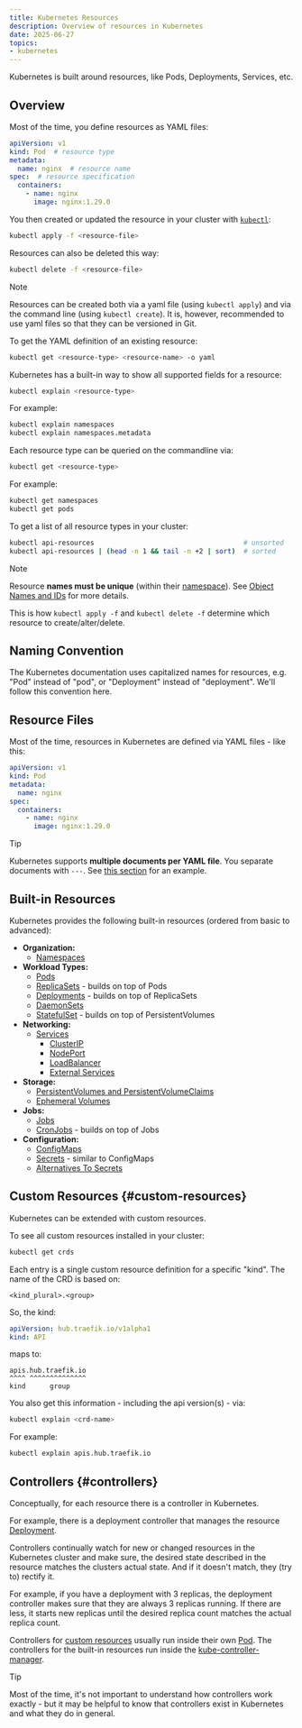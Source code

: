 ```yaml
---
title: Kubernetes Resources
description: Overview of resources in Kubernetes
date: 2025-06-27
topics:
- kubernetes
---
```


Kubernetes is built around resources, like Pods, Deployments, Services, etc.

## Overview

Most of the time, you define resources as YAML files:

```yaml
apiVersion: v1
kind: Pod  # resource type
metadata:
  name: nginx  # resource name
spec:  # resource specification
  containers:
    - name: nginx
      image: nginx:1.29.0
```

You then created or updated the resource in your cluster with [`kubectl`](../kubectl.md):

```sh
kubectl apply -f <resource-file>
```

Resources can also be deleted this way:

```sh
kubectl delete -f <resource-file>
```

> [!NOTE]
> Resources can be created both via a yaml file (using `kubectl apply`) and via the command line (using `kubectl create`). It is, however, recommended to use yaml files so that they can be versioned in Git.

To get the YAML definition of an existing resource:

```sh
kubectl get <resource-type> <resource-name> -o yaml
```

Kubernetes has a built-in way to show all supported fields for a resource:

```sh
kubectl explain <resource-type>
```

For example:

```sh
kubectl explain namespaces
kubectl explain namespaces.metadata
```

Each resource type can be queried on the commandline via:

```sh
kubectl get <resource-type>
```

For example:

```sh
kubectl get namespaces
kubectl get pods
```

To get a list of all resource types in your cluster:

```sh
kubectl api-resources                                     # unsorted
kubectl api-resources | (head -n 1 && tail -n +2 | sort)  # sorted
```

> [!NOTE]
> Resource **names must be unique** (within their [namespace](namespaces.md)). See [Object Names and IDs](https://kubernetes.io/docs/concepts/overview/working-with-objects/names/) for more details.
>
> This is how `kubectl apply -f` and `kubectl delete -f` determine which resource to create/alter/delete.

## Naming Convention

The Kubernetes documentation uses capitalized names for resources, e.g. "Pod" instead of "pod", or "Deployment" instead of "deployment". We'll follow this convention here.

## Resource Files

Most of the time, resources in Kubernetes are defined via YAML files - like this:

```yaml
apiVersion: v1
kind: Pod
metadata:
  name: nginx
spec:
  containers:
    - name: nginx
      image: nginx:1.29.0
```

> [!TIP]
> Kubernetes supports **multiple documents per YAML file**. You separate documents with `---`. See [this section](services-clusterip.md#demo-app) for an example.

## Built-in Resources

Kubernetes provides the following built-in resources (ordered from basic to advanced):

* **Organization:**
  * [Namespaces](namespaces.md)
* **Workload Types:**
  * [Pods](pods.md)
  * [ReplicaSets](replica-sets.md) - builds on top of Pods
  * [Deployments](deployments.md) - builds on top of ReplicaSets
  * [DaemonSets](daemonsets.md)
  * [StatefulSet](daemonsets.md) - builds on top of PersistentVolumes
* **Networking:**
  * [Services](services.md)
    * [ClusterIP](services-clusterip.md)
    * [NodePort](services-nodeport.md)
    * [LoadBalancer](services-loadbalancer.md)
    * [External Services](external-services.md.md)
* **Storage:**
  * [PersistentVolumes and PersistentVolumeClaims](persistent-volumes.md)
  * [Ephemeral Volumes](pods-ephemeral-volumes.md)
* **Jobs:**
  * [Jobs](jobs.md)
  * [CronJobs](cronjobs.md) - builds on top of Jobs
* **Configuration:**
  * [ConfigMaps](configmaps.md)
  * [Secrets](secrets.md) - similar to ConfigMaps
  * [Alternatives To Secrets](secrets-alternatives.md)

## Custom Resources {#custom-resources}

Kubernetes can be extended with custom resources.

To see all custom resources installed in your cluster:

```sh
kubectl get crds
```

Each entry is a single custom resource definition for a specific "kind". The name of the CRD is based on:

```
<kind_plural>.<group>
```

So, the kind:

```yaml
apiVersion: hub.traefik.io/v1alpha1
kind: API
```

maps to:

```
apis.hub.traefik.io
^^^^ ^^^^^^^^^^^^^^
kind      group
```

You also get this information - including the api version(s) - via:

```sh
kubectl explain <crd-name>
```

For example:

```sh
kubectl explain apis.hub.traefik.io
```

## Controllers {#controllers}

Conceptually, for each resource there is a controller in Kubernetes.

For example, there is a deployment controller that manages the resource [Deployment](deployments.md).

Controllers continually watch for new or changed resources in the Kubernetes cluster and make sure, the desired state described in the resource matches the clusters actual state. And if it doesn't match, they (try to) rectify it.

For example, if you have a deployment with 3 replicas, the deployment controller makes sure that they are always 3 replicas running. If there are less, it starts new replicas until the desired replica count matches the actual replica count.

Controllers for [custom resources](#custom-resources) usually run inside their own [Pod](pods). The controllers for the built-in resources run inside the [kube-controller-manager](../kube-controller-manager.md).

> [!TIP]
> Most of the time, it's not important to understand how controllers work exactly - but it may be helpful to know that controllers exist in Kubernetes and what they do in general.
